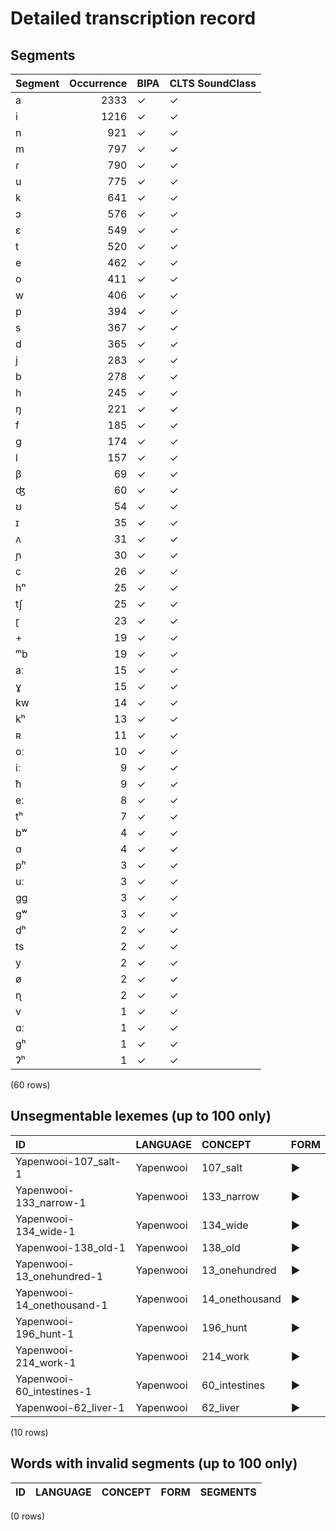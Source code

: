 
# Detailed transcription record

## Segments

| Segment | Occurrence | BIPA | CLTS SoundClass |
|:----------|-------------:|:-------|:------------------|
| a | 2333 | ✓ | ✓ |
| i | 1216 | ✓ | ✓ |
| n | 921 | ✓ | ✓ |
| m | 797 | ✓ | ✓ |
| ɾ | 790 | ✓ | ✓ |
| u | 775 | ✓ | ✓ |
| k | 641 | ✓ | ✓ |
| ɔ | 576 | ✓ | ✓ |
| ɛ | 549 | ✓ | ✓ |
| t | 520 | ✓ | ✓ |
| e | 462 | ✓ | ✓ |
| o | 411 | ✓ | ✓ |
| w | 406 | ✓ | ✓ |
| p | 394 | ✓ | ✓ |
| s | 367 | ✓ | ✓ |
| d | 365 | ✓ | ✓ |
| j | 283 | ✓ | ✓ |
| b | 278 | ✓ | ✓ |
| h | 245 | ✓ | ✓ |
| ŋ | 221 | ✓ | ✓ |
| f | 185 | ✓ | ✓ |
| ɡ | 174 | ✓ | ✓ |
| l | 157 | ✓ | ✓ |
| β | 69 | ✓ | ✓ |
| ʤ | 60 | ✓ | ✓ |
| ʊ | 54 | ✓ | ✓ |
| ɪ | 35 | ✓ | ✓ |
| ʌ | 31 | ✓ | ✓ |
| ɲ | 30 | ✓ | ✓ |
| c | 26 | ✓ | ✓ |
| hⁿ | 25 | ✓ | ✓ |
| tʃ | 25 | ✓ | ✓ |
| ɽ | 23 | ✓ | ✓ |
| + | 19 | ✓ | ✓ |
| ᵐb | 19 | ✓ | ✓ |
| aː | 15 | ✓ | ✓ |
| ɣ | 15 | ✓ | ✓ |
| kw | 14 | ✓ | ✓ |
| kʰ | 13 | ✓ | ✓ |
| ʀ | 11 | ✓ | ✓ |
| oː | 10 | ✓ | ✓ |
| iː | 9 | ✓ | ✓ |
| ħ | 9 | ✓ | ✓ |
| eː | 8 | ✓ | ✓ |
| tʰ | 7 | ✓ | ✓ |
| bʷ | 4 | ✓ | ✓ |
| ɑ | 4 | ✓ | ✓ |
| pʰ | 3 | ✓ | ✓ |
| uː | 3 | ✓ | ✓ |
| ɡɡ | 3 | ✓ | ✓ |
| ɡʷ | 3 | ✓ | ✓ |
| dʰ | 2 | ✓ | ✓ |
| ts | 2 | ✓ | ✓ |
| y | 2 | ✓ | ✓ |
| ø | 2 | ✓ | ✓ |
| ɳ | 2 | ✓ | ✓ |
| v | 1 | ✓ | ✓ |
| ɑː | 1 | ✓ | ✓ |
| ɡʰ | 1 | ✓ | ✓ |
| ʔʰ | 1 | ✓ | ✓ |

(60 rows)



## Unsegmentable lexemes (up to 100 only)

| ID | LANGUAGE | CONCEPT | FORM |
|:---------------------------|:-----------|:---------------|:-------|
| Yapenwooi-107_salt-1 | Yapenwooi | 107_salt | ► |
| Yapenwooi-133_narrow-1 | Yapenwooi | 133_narrow | ► |
| Yapenwooi-134_wide-1 | Yapenwooi | 134_wide | ► |
| Yapenwooi-138_old-1 | Yapenwooi | 138_old | ► |
| Yapenwooi-13_onehundred-1 | Yapenwooi | 13_onehundred | ► |
| Yapenwooi-14_onethousand-1 | Yapenwooi | 14_onethousand | ► |
| Yapenwooi-196_hunt-1 | Yapenwooi | 196_hunt | ► |
| Yapenwooi-214_work-1 | Yapenwooi | 214_work | ► |
| Yapenwooi-60_intestines-1 | Yapenwooi | 60_intestines | ► |
| Yapenwooi-62_liver-1 | Yapenwooi | 62_liver | ► |

(10 rows)



## Words with invalid segments (up to 100 only)

| ID | LANGUAGE | CONCEPT | FORM | SEGMENTS |
|------|------------|-----------|--------|------------|

(0 rows)


